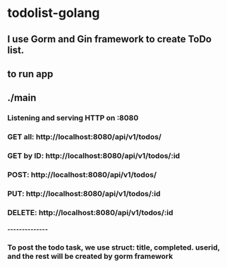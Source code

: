 # todolist-golang

## I use Gorm and Gin framework to create ToDo list.

## to run app
## ./main

### Listening and serving HTTP on :8080

### GET all: http://localhost:8080/api/v1/todos/
### GET by ID: http://localhost:8080/api/v1/todos/:id
### POST: http://localhost:8080/api/v1/todos/
### PUT: http://localhost:8080/api/v1/todos/:id
### DELETE: http://localhost:8080/api/v1/todos/:id

#### --------------
### To post the todo task, we use struct: title, completed. userid, and the rest will be created by gorm framework
